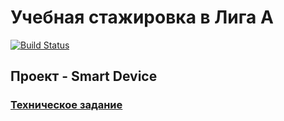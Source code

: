 # Учебная стажировка в Лига А
[![Build Status](https://travis-ci.com/artman-training-projects/accelerator-SmartDevice.svg?branch=master)](https://travis-ci.com/artman-training-projects/accelerator-SmartDevice)
## Проект - Smart Device
### [Техническое задание](Specification.md)
